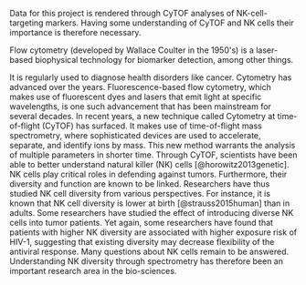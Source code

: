 Data for this project is rendered through CyTOF analyses of NK-cell-targeting
markers. Having some understanding of CyTOF and NK cells their importance is
therefore necessary.

Flow cytometry (developed by Wallace Coulter in the 1950's) is a laser-based
biophysical technology for biomarker detection, among other things. 
<!-- TODO
In the end, what does it
measure? In other words, what do we have in data? We have real values.
What do they mean?
-->
It is regularly used to diagnose health disorders like cancer. Cytometry has
advanced over the years. Fluorescence-based flow cytometry, which makes use of
fluorescent dyes and lasers that emit light at specific wavelengths, is one
such advancement that has been mainstream for several decades. In recent years,
a new technique called Cytometry at time-of-flight (CyTOF) has surfaced. It
makes use of time-of-flight mass spectrometry, where sophisticated devices are
used to accelerate, separate, and identify ions by mass. This new method
warrants the analysis of multiple parameters in shorter time.  Through CyTOF,
scientists have been able to better understand natural killer (NK) cells
[@horowitz2013genetic]. NK cells play critical roles in defending against
tumors. Furthermore, their diversity and function are known to be linked.
Researchers have thus studied NK cell diversity from various perspectives.  For
instance, it is known that NK cell diversity is lower at birth
[@strauss2015human] than in adults. Some researchers have studied the effect of
introducing diverse NK cells into tumor patients. Yet again, some researchers
have found that patients with higher NK diversity are associated with higher
exposure risk of HIV-1, suggesting that existing diversity may decrease
flexibility of the antiviral response. Many questions about NK cells remain to
be answered. Understanding NK diversity through spectrometry has therefore been
an important research area in the bio-sciences.

<!-- TODO
very nice paragraph! but we need to
explain the existing statistical methods for cytof data and why the existing
methods are not enough for our purpose.
We may shorten the following subsections on IBP and move them to the next
section “Probability Model”.
-->
